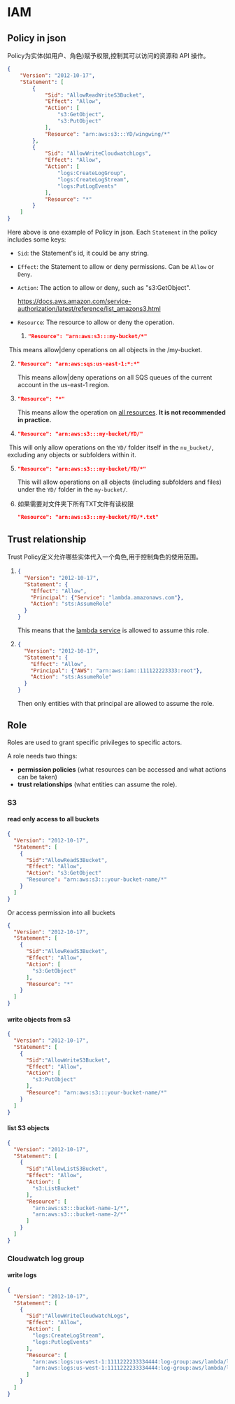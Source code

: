 # IAM



## Policy in json

Policy为实体(如用户、角色)赋予权限,控制其可以访问的资源和 API 操作。

```json
{
    "Version": "2012-10-17",
    "Statement": [
        {
            "Sid": "AllowReadWriteS3Bucket",
            "Effect": "Allow",
            "Action": [
                "s3:GetObject",
                "s3:PutObject"
            ],
            "Resource": "arn:aws:s3:::YD/wingwing/*"
        },
        {
            "Sid": "AllowWriteCloudwatchLogs",
            "Effect": "Allow",
            "Action": [
                "logs:CreateLogGroup",
                "logs:CreateLogStream",
                "logs:PutLogEvents"
            ],
            "Resource": "*"
        }
    ]
}
```

Here above is one example of Policy in json. Each `Statement` in the policy includes some keys:

* `Sid`: the Statement's id, it could be any string.

* `Effect`: the Statement to allow or deny permissions. Can be `Allow` or `Deny`.

* `Action`: The action to allow or deny, such as "s3:GetObject".

  https://docs.aws.amazon.com/service-authorization/latest/reference/list_amazons3.html

* `Resource`: The resource to allow or deny the operation. 

  1. ```json
     "Resource": "arn:aws:s3:::my-bucket/*"
     ```

​		This means allow|deny operations on all objects in the /my-bucket.

2. ```json
   "Resource": "arn:aws:sqs:us-east-1:*:*" 
   ```

   This means allow|deny operations on all SQS queues of the current account in the us-east-1 region.

3. ```json
   "Resource": "*" 
   ```

   This means allow the operation on <u>all resources</u>. **It is not recommended in practice.**

4. ```json
   "Resource": "arn:aws:s3:::my-bucket/YD/"
   ```

​		This will only allow operations on the `YD/` folder itself in the `nu_bucket/`, excluding any objects or subfolders within it.

5. ```json
   "Resource": "arn:aws:s3:::my-bucket/YD/*"
   ```

   This will allow operations on all objects (including subfolders and files) under the `YD/` folder in the `my-bucket/`.

6. 如果需要对文件夹下所有TXT文件有读权限

   ```json
   "Resource": "arn:aws:s3:::my-bucket/YD/*.txt"
   ```



## Trust relationship

Trust Policy定义允许哪些实体代入一个角色,用于控制角色的使用范围。

1. ```json
   {
     "Version": "2012-10-17",
     "Statement": {
       "Effect": "Allow",
       "Principal": {"Service": "lambda.amazonaws.com"},
       "Action": "sts:AssumeRole"
     }
   }
   ```

   This means that the <u>lambda service</u> is allowed to assume this role.

2. ```json
   {
     "Version": "2012-10-17",
     "Statement": {
       "Effect": "Allow",
       "Principal": {"AWS": "arn:aws:iam::111122223333:root"}, 
       "Action": "sts:AssumeRole" 
     }
   }
   ```

   Then only entities with that principal are allowed to assume the role.

## Role

Roles are used to grant specific privileges to specific actors. 

A role needs two things: 

* **permission policies** (what resources can be accessed and what actions can be taken)
* **trust relationships** (what entities can assume the role).

### S3

#### read only access to all buckets

```json
{
  "Version": "2012-10-17",
  "Statement": [
    {
      "Sid":"AllowReadS3Bucket",
      "Effect": "Allow",
      "Action": "s3:GetObject"
      "Resource": "arn:aws:s3:::your-bucket-name/*"
    }
  ]
}
```

Or access permission into all buckets

```json
{
  "Version": "2012-10-17",
  "Statement": [
    {
      "Sid":"AllowReadS3Bucket",
      "Effect": "Allow",
      "Action": [
        "s3:GetObject"
      ],
      "Resource": "*"
    }
  ]
}
```



#### write objects from s3 

```json
{
  "Version": "2012-10-17",
  "Statement": [
    {
      "Sid":"AllowWriteS3Bucket",
      "Effect": "Allow",
      "Action": [
        "s3:PutObject"
      ],
      "Resource": "arn:aws:s3:::your-bucket-name/*"
    }
  ]
}
```



#### list S3 objects

```json
{
  "Version": "2012-10-17",
  "Statement": [
    {
      "Sid":"AllowListS3Bucket",
      "Effect": "Allow",
      "Action": [
        "s3:ListBucket"
      ],
      "Resource": [
        "arn:aws:s3:::bucket-name-1/*",
        "arn:aws:s3:::bucket-name-2/*"
      ]
    }
  ]
}
```



### Cloudwatch log group

#### write logs

```json
{
  "Version": "2012-10-17",
  "Statement": [
    {
      "Sid":"AllowWriteCloudwatchLogs",
      "Effect": "Allow",
      "Action": [
        "logs:CreateLogStream",
        "logs:PutlogEvents"
      ],
      "Resource": [
        "arn:aws:logs:us-west-1:1111222233334444:log-group:aws/lambda/lambda_name1:*",
        "arn:aws:logs:us-west-1:1111222233334444:log-group:aws/lambda/lambda_name2:*"
      ]
    }
  ]
}
```

